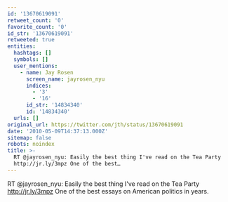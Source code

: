 ```yaml
---
id: '13670619091'
retweet_count: '0'
favorite_count: '0'
id_str: '13670619091'
retweeted: true
entities:
  hashtags: []
  symbols: []
  user_mentions:
    - name: Jay Rosen
      screen_name: jayrosen_nyu
      indices:
        - '3'
        - '16'
      id_str: '14834340'
      id: '14834340'
  urls: []
original_url: https://twitter.com/jth/status/13670619091
date: '2010-05-09T14:37:13.000Z'
sitemap: false
robots: noindex
title: >-
  RT @jayrosen_nyu: Easily the best thing I've read on the Tea Party
  http://jr.ly/3mpz One of the best…
---
```


RT @jayrosen_nyu: Easily the best thing I've read on the Tea Party http://jr.ly/3mpz One of the best essays on American politics in years.